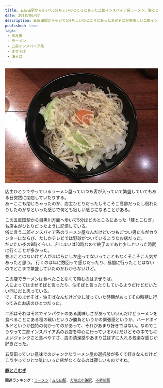 ```yaml
---
title: 五反田駅から歩いて5分ちょいのところにあった二郎インスパイア系ラーメン、豚とこむぎ（現在は閉店）。
date: 2018/06/07
description: 五反田駅から歩いて5分ちょいのところにあったまぜそばが美味しい二郎インスパイア系ラーメン、豚とこむぎ（現在は閉店）。
published: true
tags: 
 - 五反田
 - ラーメン
 - 二郎インスパイア系
 - まぜそば
 - 油そば
---
```


![豚とこむぎのまぜそば](images/photos/IMG_0115.JPG "豚とこむぎのまぜそば")

店主ひとりでやっているラーメン屋っていつも客が入っていて繁盛していてもある日突然に閉店していたりする。  
あーここも閉じちゃったのか、店主ひとりだったしそこそこ高齢だったし倒れたりしたのかなといった感じで何とも寂しい感じになることがある。  

<!-- more -->

この五反田駅から目黒川方面へ歩いて5分ほどのところにあった「豚とこむぎ」も店主がひとりだったように記憶している。  
俗に言う二郎インスパイア系のラーメン屋なんだけどいつもごつい男たちがカウンターにならび、たしかテレビでは野球がついているようなお店だった。  
だいたい夜の9時くらい、店じまいは10時なので終了まであと少しといった時間に行くことが多かった。  
並ぶことはないけど人がまばらにしか座ってないってこともなくそこそこ人気があったと思う。
行くのは年に数回って感じだったり、昼間に行ったことはないのでどこまで繁盛していたのかわからないけど。

この店でラーメンは食べたことなくて頼むのはまぜそば。  
人によってはまぜそばと言ったり、油そばと言ったりしているようだけどだいたい同じだと思っている。  
で、そのまぜそば・油そばなんだけど少し凝っていた時期があってその時期に行ってみたお店のひとつだった。  

二郎はそれはそれでインパクトのある美味しさがあっていいんだけどラーメンを食べることにある種の戦いというか勝負というかの緊張感というか、ハードボイルドというか独特の何かってのがあって、それがあまり好きではない。なのでこうやって二郎インスパイア系のお店を中心に行っているわけだけどその中でも程よいジャンクさと食べやすさ、店の清潔感やあまり並ばずに入れる気楽な感じが好きだった。

五反田っていい意味でのジャンクなラーメン屋の選択肢が多くて好きなんだけどこうやってひとつ気にいった店がなくなるのは寂しいものですね。

<div class="tabelog">
<p><strong><a target="_blank" href="https://tabelog.com/tokyo/A1316/A131603/13090222/">豚とこむぎ</a></strong><p>
<script src="https://tabelog.com/badge/google_badge?escape=false&rcd=13090222" type="text/javascript" charset="utf-8"></script>
</div>
<p style="color:#444444; font-size:12px;">
<strong>関連ランキング：</strong><a href="https://tabelog.com/rstLst/ramen/">ラーメン</a> | <a href="https://tabelog.com/tokyo/A1316/A131603/R4018/rstLst/">五反田駅</a>、<a href="https://tabelog.com/tokyo/A1316/A131603/R1721/rstLst/">大崎広小路駅</a>、<a href="https://tabelog.com/tokyo/A1317/A131710/R8869/rstLst/">不動前駅</a></p>
